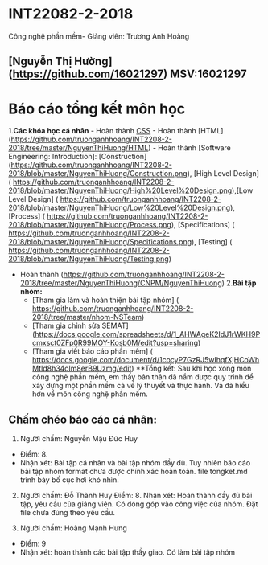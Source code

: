 ﻿# INT22082-2-2018
Công nghệ phần mềm- Giảng viên: Trương Anh Hoàng
## [Nguyễn Thị Hường] (https://github.com/16021297) MSV:16021297
# Báo cáo tổng kết môn học
1.**Các khóa học cá nhân**
	- Hoàn thành [CSS](https://github.com/truonganhhoang/INT2208-2-2018/tree/master/NguyenThiHuong/CSS)
	- Hoàn thành [HTML] (https://github.com/truonganhhoang/INT2208-2-2018/tree/master/NguyenThiHuong/HTML)
	- Hoàn thành [Software Engineering: Introduction]:
[Construction] (https://github.com/truonganhhoang/INT2208-2-2018/blob/master/NguyenThiHuong/Construction.png), [High Level Design] ( https://github.com/truonganhhoang/INT2208-2-2018/blob/master/NguyenThiHuong/High%20Level%20Design.png),[Low Level Design] ( https://github.com/truonganhhoang/INT2208-2-2018/blob/master/NguyenThiHuong/Low%20Level%20Design.png), [Process] ( https://github.com/truonganhhoang/INT2208-2-2018/blob/master/NguyenThiHuong/Process.png), [Specifications] ( https://github.com/truonganhhoang/INT2208-2-2018/blob/master/NguyenThiHuong/Specifications.png), [Testing] ( https://github.com/truonganhhoang/INT2208-2-2018/blob/master/NguyenThiHuong/Testing.png)
-	Hoàn thành (https://github.com/truonganhhoang/INT2208-2-2018/tree/master/NguyenThiHuong/CNPM/NguyenThiHuong)
2.**Bài tập nhóm:**
	- [Tham gia làm và hoàn thiện bài tập nhóm] ( https://github.com/truonganhhoang/INT2208-2-2018/tree/master/nhom-NSTeam)
	- [Tham gia chỉnh sửa SEMAT] (https://docs.google.com/spreadsheets/d/1_AHWAgeK2IdJ1rWKH9Pcmxsct0ZFp0R99MOY-Kosb0M/edit?usp=sharing)
	- [Tham gia viết báo cáo phần mềm] ( https://docs.google.com/document/d/1cocyP7GzRJ5wIhqfXjHCoWhMtld8h34olm8erB9Uzmg/edit)
**Tổng kết: Sau khi học xong môn công nghệ phần mềm, em thấy bản thân đã nắm được quy trình để xây dựng một phần mềm cả về lý thuyết và thực hành. Và đã hiểu hơn về môn công nghệ phần mềm.

## Chấm chéo báo cáo cá nhân:
1. Người chấm: Nguyễn Mậu Đức Huy 
* Điểm: 8.
* Nhận xét: Bài tập cá nhân và bài tập nhóm đầy đủ. Tuy nhiên báo cáo bài tập nhóm format chưa được chính xác hoàn toàn. file tongket.md trình bày bố cục hơi khó nhìn.

2. Người chấm: Đỗ Thành Huy
Điểm: 8.
Nhận xét: Hoàn thành đầy đủ bài tập, yêu cầu của giảng viên. Có đóng góp vào công việc của nhóm. Đặt file chưa đúng theo yêu cầu.

3. Người chấm: Hoàng Mạnh Hưng
- Điểm: 9
- Nhận xét: hoàn thành các bài tập thầy giao. Có làm bài tập nhóm
